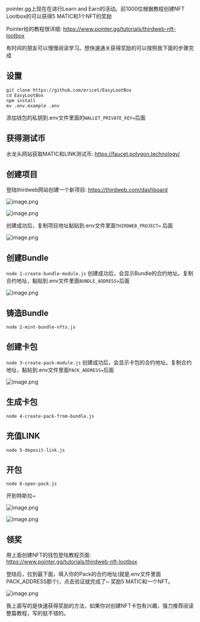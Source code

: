 pointer.gg上现在在进行Learn and Earn的活动。前1000位根据教程创建NFT Lootbox的可以获得5 MATIC和1个NFT的奖励

Pointer给的教程很详细: https://www.pointer.gg/tutorials/thirdweb-nft-lootbox

有时间的朋友可以慢慢阅读学习。想快速通关获得奖励的可以按照我下面的步骤完成


## 设置
~~~
git clone https://github.com/ericet/EasyLootBox
cd EasyLootBox
npm install
mv .env.example .env
~~~
添加钱包的私钥到.env文件里面的`WALLET_PRIVATE_KEY=`后面

## 获得测试币
水龙头网站获取MATIC和LINK测试币: https://faucet.polygon.technology/

## 创建项目
登陆thirdweb网站创建一个新项目: https://thirdweb.com/dashboard

![image.png](https://cdn.steemitimages.com/DQmXmJhgCEXMFUvXhEwEXQzTpUHEjyDuxqxN9Nt6b4D39rD/image.png)


![image.png](https://cdn.steemitimages.com/DQmWG2yZToPzNgh9Xdmeuo5vq4gxHxv4KTN6QQZz8AexQLx/image.png)

创建成功后，复制项目地址黏贴到.env文件里面`THIRDWEB_PROJECT=` 后面

![image.png](https://cdn.steemitimages.com/DQmXymdYwESD27mqcEjeBEpTM8kfqVC9rJ62aT2FmA9WvAc/image.png)

## 创建Bundle
`node 1-create-bundle-module.js`
创建成功后，会显示Bundle的合约地址。复制合约地址，黏贴到.env文件里面`BUNDLE_ADDRESS=`后面


![image.png](https://cdn.steemitimages.com/DQmXqrGM2KaCwtcPZtbpcctBX4JMLprShX4zWJBcE5qkTLH/image.png)

## 铸造Bundle
`node 2-mint-bundle-nfts.js`

## 创建卡包
`node 3-create-pack-module.js`
创建成功后，会显示卡包的合约地址。复制合约地址，黏贴到.env文件里面`PACK_ADDRESS=`后面


![image.png](https://cdn.steemitimages.com/DQmZ3trX9JhXr3zXaCD7bNUq7c54GKxfAXzT3ND2Wi7x5cF/image.png)

## 生成卡包
`node 4-create-pack-from-bundle.js`

## 充值LINK
`node 5-deposit-link.js`

## 开包
`node 6-open-pack.js`

开到特斯拉~

![image.png](https://cdn.steemitimages.com/DQmQM2Vwkxj9XgdtbUcr51kr99t7EzbJFhmMSzPGT4gGCvU/image.png)


![image.png](https://cdn.steemitimages.com/DQmVJxZoDUox835VwZ8nU9gn1uV5GP4CeCE9dPwMEF3i9VS/image.png)


## 领奖
用上面创建NFT的钱包登陆教程页面: https://www.pointer.gg/tutorials/thirdweb-nft-lootbox

登陆后，拉到最下面，填入你的Pack的合约地址(就是.env文件里面PACK_ADDRESS那个)，点击验证就完成了~ 奖励5 MATIC和一个NFT。

![image.png](https://cdn.steemitimages.com/DQmRnTDSnGp1a9fCykvCdhQG6xisrEeuAxijy9gpEK6Yawm/image.png)

我上面写的是快速获得奖励的方法，如果你对创建NFT卡包有兴趣，强力推荐阅读整篇教程，写的挺不错的。
